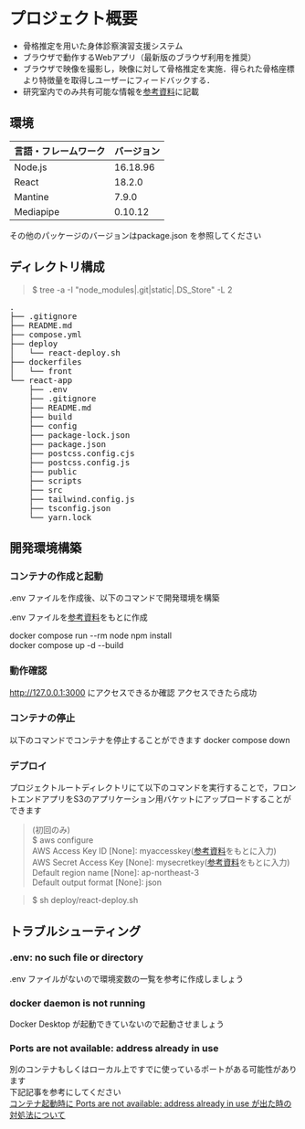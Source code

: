 # プロジェクト概要
- 骨格推定を用いた身体診察演習支援システム
- ブラウザで動作するWebアプリ（最新版のブラウザ利用を推奨）
- ブラウザで映像を撮影し，映像に対して骨格推定を実施．得られた骨格座標より特徴量を取得しユーザーにフィードバックする．
- 研究室内でのみ共有可能な情報を[参考資料](https://docs.google.com/document/d/1jzHDg9hF71cSaEYhFjsqm3rTtxFcrI0ClkBVvTX8AhE/edit?usp=sharing)に記載

## 環境
<!-- 言語、フレームワーク、ミドルウェア、インフラの一覧とバージョンを記載 -->
| 言語・フレームワーク  | バージョン |
| --------------------- | ---------- |
| Node.js               | 16.18.96    |
| React                 | 18.2.0      |
| Mantine               | 7.9.0       |
| Mediapipe             | 0.10.12     |

その他のパッケージのバージョンはpackage.json を参照してください

## ディレクトリ構成

> $ tree -a -I "node_modules|.git|static|.DS_Store" -L 2
<pre>
.
├── .gitignore
├── README.md
├── compose.yml
├── deploy
│   └── react-deploy.sh
├── dockerfiles
│   └── front
└── react-app
    ├── .env
    ├── .gitignore
    ├── README.md
    ├── build
    ├── config
    ├── package-lock.json
    ├── package.json
    ├── postcss.config.cjs
    ├── postcss.config.js
    ├── public
    ├── scripts
    ├── src
    ├── tailwind.config.js
    ├── tsconfig.json
    └── yarn.lock
</pre>

## 開発環境構築
<!-- コンテナの作成方法、パッケージのインストール方法など、開発環境構築に必要な情報を記載 -->

### コンテナの作成と起動
.env ファイルを作成後、以下のコマンドで開発環境を構築

.env ファイルを[参考資料](https://docs.google.com/document/d/1jzHDg9hF71cSaEYhFjsqm3rTtxFcrI0ClkBVvTX8AhE/edit?usp=sharing)をもとに作成


docker compose run --rm node npm install <br>
docker compose up -d --build

### 動作確認
http://127.0.0.1:3000 にアクセスできるか確認
アクセスできたら成功

### コンテナの停止
以下のコマンドでコンテナを停止することができます
docker compose down

### デプロイ
プロジェクトルートディレクトリにて以下のコマンドを実行することで，フロントエンドアプリをS3のアプリケーション用バケットにアップロードすることができます
> (初回のみ)<br>
$ aws configure <br>
AWS Access Key ID [None]: myaccesskey([参考資料](https://docs.google.com/document/d/1jzHDg9hF71cSaEYhFjsqm3rTtxFcrI0ClkBVvTX8AhE/edit?usp=sharing)をもとに入力) <br>
AWS Secret Access Key [None]: mysecretkey([参考資料](https://docs.google.com/document/d/1jzHDg9hF71cSaEYhFjsqm3rTtxFcrI0ClkBVvTX8AhE/edit?usp=sharing)をもとに入力) <br>
Default region name [None]: ap-northeast-3 <br>
Default output format [None]: json <br>

> $ sh deploy/react-deploy.sh

## トラブルシューティング

### .env: no such file or directory

.env ファイルがないので環境変数の一覧を参考に作成しましょう

### docker daemon is not running

Docker Desktop が起動できていないので起動させましょう

### Ports are not available: address already in use

別のコンテナもしくはローカル上ですでに使っているポートがある可能性があります
<br>
下記記事を参考にしてください
<br>
[コンテナ起動時に Ports are not available: address already in use が出た時の対処法について](https://qiita.com/shun198/items/ab6eca4bbe4d065abb8f)
